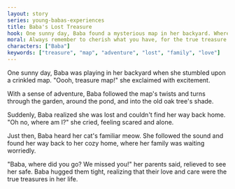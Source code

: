 ```yaml
---
layout: story
series: young-babas-experiences
title: Baba's Lost Treasure
hook: One sunny day, Baba found a mysterious map in her backyard. Where would it lead her?
moral: Always remember to cherish what you have, for the true treasure lies in the heart.
characters: ["Baba"]
keywords: ["treasure", "map", "adventure", "lost", "family", "love"]
---
```


One sunny day, Baba was playing in her backyard when she stumbled upon a crinkled map. "Oooh, treasure map!" she exclaimed with excitement.

With a sense of adventure, Baba followed the map's twists and turns through the garden, around the pond, and into the old oak tree's shade.

Suddenly, Baba realized she was lost and couldn't find her way back home. "Oh no, where am I?" she cried, feeling scared and alone.

Just then, Baba heard her cat's familiar meow. She followed the sound and found her way back to her cozy home, where her family was waiting worriedly.

"Baba, where did you go? We missed you!" her parents said, relieved to see her safe. Baba hugged them tight, realizing that their love and care were the true treasures in her life.
